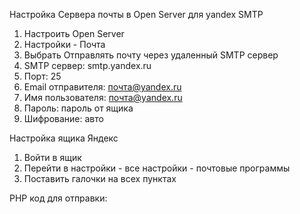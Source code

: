 Настройка Сервера почты в Open Server для yandex SMTP

1. Настроить Open Server
2. Настройки - Почта
3. Выбрать Отправлять почту через удаленный SMTP сервер
4. SMTP сервер: smtp.yandex.ru
5. Порт: 25
6. Email отправителя: почта@yandex.ru
7. Имя пользователя: почта@yandex.ru
8. Пароль: пароль от ящика
9. Шифрование: авто

Настройка ящика Яндекс
1. Войти в ящик
2. Перейти в настройки - все настройки - почтовые программы
3. Поставить галочки на всех пунктах

PHP код для отправки:

<?php
 if(mail('mail@mail.com', 'Тема письма', 'Отправка почты через локальный сервер openserver') ) {echo'Письмо успешно отправлено';
 }else{echo 'Ошибка';}
 ?>
